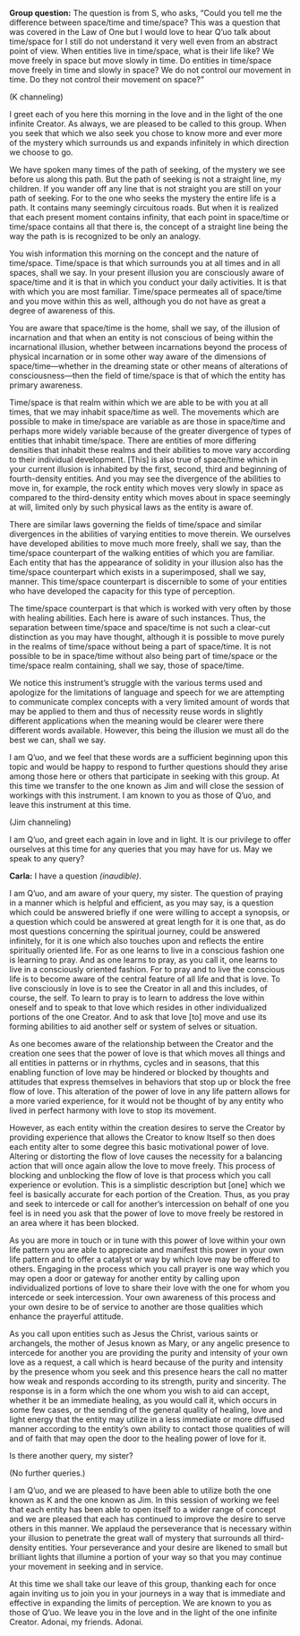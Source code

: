 <p class="group-question"><strong>Group question:</strong> The question is from S, who asks, “Could you tell me the difference between space/time and time/space? This was a question that was covered in the Law of One but I would love to hear Q’uo talk about time/space for I still do not understand it very well even from an abstract point of view. When entities live in time/space, what is their life like? We move freely in space but move slowly in time. Do entities in time/space move freely in time and slowly in space? We do not control our movement in time. Do they not control their movement on space?”</p>
<p class="channel-type">(K channeling)</p>
<p>I greet each of you here this morning in the love and in the light of the one infinite Creator. As always, we are pleased to be called to this group. When you seek that which we also seek you chose to know more and ever more of the mystery which surrounds us and expands infinitely in which direction we choose to go.</p>
<p>We have spoken many times of the path of seeking, of the mystery we see before us along this path. But the path of seeking is not a straight line, my children. If you wander off any line that is not straight you are still on your path of seeking. For to the one who seeks the mystery the entire life is a path. It contains many seemingly circuitous roads. But when it is realized that each present moment contains infinity, that each point in space/time or time/space contains all that there is, the concept of a straight line being the way the path is is recognized to be only an analogy.</p>
<p>You wish information this morning on the concept and the nature of time/space. Time/space is that which surrounds you at all times and in all spaces, shall we say. In your present illusion you are consciously aware of space/time and it is that in which you conduct your daily activities. It is that with which you are most familiar. Time/space permeates all of space/time and you move within this as well, although you do not have as great a degree of awareness of this.</p>
<p>You are aware that space/time is the home, shall we say, of the illusion of incarnation and that when an entity is not conscious of being within the incarnational illusion, whether between incarnations beyond the process of physical incarnation or in some other way aware of the dimensions of space/time—whether in the dreaming state or other means of alterations of consciousness—then the field of time/space is that of which the entity has primary awareness.</p>
<p>Time/space is that realm within which we are able to be with you at all times, that we may inhabit space/time as well. The movements which are possible to make in time/space are variable as are those in space/time and perhaps more widely variable because of the greater divergence of types of entities that inhabit time/space. There are entities of more differing densities that inhabit these realms and their abilities to move vary according to their individual development. [This] is also true of space/time which in your current illusion is inhabited by the first, second, third and beginning of fourth-density entities. And you may see the divergence of the abilities to move in, for example, the rock entity which moves very slowly in space as compared to the third-density entity which moves about in space seemingly at will, limited only by such physical laws as the entity is aware of.</p>
<p>There are similar laws governing the fields of time/space and similar divergences in the abilities of varying entities to move therein. We ourselves have developed abilities to move much more freely, shall we say, than the time/space counterpart of the walking entities of which you are familiar. Each entity that has the appearance of solidity in your illusion also has the time/space counterpart which exists in a superimposed, shall we say, manner. This time/space counterpart is discernible to some of your entities who have developed the capacity for this type of perception.</p>
<p>The time/space counterpart is that which is worked with very often by those with healing abilities. Each here is aware of such instances. Thus, the separation between time/space and space/time is not such a clear-cut distinction as you may have thought, although it is possible to move purely in the realms of time/space without being a part of space/time. It is not possible to be in space/time without also being part of time/space or the time/space realm containing, shall we say, those of space/time.</p>
<p>We notice this instrument’s struggle with the various terms used and apologize for the limitations of language and speech for we are attempting to communicate complex concepts with a very limited amount of words that may be applied to them and thus of necessity reuse words in slightly different applications when the meaning would be clearer were there different words available. However, this being the illusion we must all do the best we can, shall we say.</p>
<p>I am Q’uo, and we feel that these words are a sufficient beginning upon this topic and would be happy to respond to further questions should they arise among those here or others that participate in seeking with this group. At this time we transfer to the one known as Jim and will close the session of workings with this instrument. I am known to you as those of Q’uo, and leave this instrument at this time.</p>
<p class="channel-type">(Jim channeling)</p>
<p>I am Q’uo, and greet each again in love and in light. It is our privilege to offer ourselves at this time for any queries that you may have for us. May we speak to any query?</p>
<p><strong>Carla:</strong> I have a question <em>(inaudible)</em>.</p>
<p>I am Q’uo, and am aware of your query, my sister. The question of praying in a manner which is helpful and efficient, as you may say, is a question which could be answered briefly if one were willing to accept a synopsis, or a question which could be answered at great length for it is one that, as do most questions concerning the spiritual journey, could be answered infinitely, for it is one which also touches upon and reflects the entire spiritually oriented life. For as one learns to live in a conscious fashion one is learning to pray. And as one learns to pray, as you call it, one learns to live in a consciously oriented fashion. For to pray and to live the conscious life is to become aware of the central feature of all life and that is love. To live consciously in love is to see the Creator in all and this includes, of course, the self. To learn to pray is to learn to address the love within oneself and to speak to that love which resides in other individualized portions of the one Creator. And to ask that love [to] move and use its forming abilities to aid another self or system of selves or situation.</p>
<p>As one becomes aware of the relationship between the Creator and the creation one sees that the power of love is that which moves all things and all entities in patterns or in rhythms, cycles and in seasons, that this enabling function of love may be hindered or blocked by thoughts and attitudes that express themselves in behaviors that stop up or block the free flow of love. This alteration of the power of love in any life pattern allows for a more varied experience, for it would not be thought of by any entity who lived in perfect harmony with love to stop its movement.</p>
<p>However, as each entity within the creation desires to serve the Creator by providing experience that allows the Creator to know Itself so then does each entity alter to some degree this basic motivational power of love. Altering or distorting the flow of love causes the necessity for a balancing action that will once again allow the love to move freely. This process of blocking and unblocking the flow of love is that process which you call experience or evolution. This is a simplistic description but [one] which we feel is basically accurate for each portion of the Creation. Thus, as you pray and seek to intercede or call for another’s intercession on behalf of one you feel is in need you ask that the power of love to move freely be restored in an area where it has been blocked.</p>
<p>As you are more in touch or in tune with this power of love within your own life pattern you are able to appreciate and manifest this power in your own life pattern and to offer a catalyst or way by which love may be offered to others. Engaging in the process which you call prayer is one way which you may open a door or gateway for another entity by calling upon individualized portions of love to share their love with the one for whom you intercede or seek intercession. Your own awareness of this process and your own desire to be of service to another are those qualities which enhance the prayerful attitude.</p>
<p>As you call upon entities such as Jesus the Christ, various saints or archangels, the mother of Jesus known as Mary, or any angelic presence to intercede for another you are providing the purity and intensity of your own love as a request, a call which is heard because of the purity and intensity by the presence whom you seek and this presence hears the call no matter how weak and responds according to its strength, purity and sincerity. The response is in a form which the one whom you wish to aid can accept, whether it be an immediate healing, as you would call it, which occurs in some few cases, or the sending of the general quality of healing, love and light energy that the entity may utilize in a less immediate or more diffused manner according to the entity’s own ability to contact those qualities of will and of faith that may open the door to the healing power of love for it.</p>
<p>Is there another query, my sister?</p>
<p class="comment">(No further queries.)</p>
<p>I am Q’uo, and we are pleased to have been able to utilize both the one known as K and the one known as Jim. In this session of working we feel that each entity has been able to open itself to a wider range of concept and we are pleased that each has continued to improve the desire to serve others in this manner. We applaud the perseverance that is necessary within your illusion to penetrate the great wall of mystery that surrounds all third-density entities. Your perseverance and your desire are likened to small but brilliant lights that illumine a portion of your way so that you may continue your movement in seeking and in service.</p>
<p>At this time we shall take our leave of this group, thanking each for once again inviting us to join you in your journeys in a way that is immediate and effective in expanding the limits of perception. We are known to you as those of Q’uo. We leave you in the love and in the light of the one infinite Creator. Adonai, my friends. Adonai.</p>